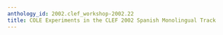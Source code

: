 ```yaml
---
anthology_id: 2002.clef_workshop-2002.22
title: COLE Experiments in the CLEF 2002 Spanish Monolingual Track
---
```

